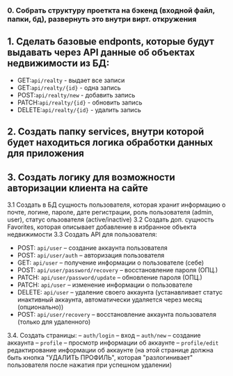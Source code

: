 ### 0. Собрать структуру проеткта на бэкенд (входной файл, папки, бд), развернуть это внутри вирт. откружения

## 1. Сделать базовые endponts, которые будут выдавать через API данные об объектах недвижимости из БД:

- GET:`api/realty` - выдает все записи
- GET:`api/realty/{id}` - одна запись
- POST:`api/realty/new` - добавить запись
- PATCH:`api/realty/{id}` - обновить запись
- DELETE:`api/realty/{id}` - удалить запись

## 2. Создать папку services, внутри которой будет находиться логика обработки данных для приложения

## 3. Создать логику для возможности авторизации клиента на сайте

3.1 Создать в БД сущность пользователя, которая хранит информацию о почте, логине, пароле, дате регистрации, роль пользователя (admin, user), статус ользователя (active/inactive)
3.2 Создать доп. сущность Favorites, которая описывает добавление в избранное объекта недвижимости
3.3 Создать API для пользователя:

- POST: `api/user` – создание аккаунта пользователя
- POST: `api/user/auth` – авторизация пользователя
- GET: `api/user` – получение информации о пользователе (себе)
- POST: `api/user/password/recovery` – восстановление пароля (ОПЦ.)
- PATCH: `api/user/password/update` – обновление пароля (ОПЦ.)
- PATCH: `api/user` – изменение информации о пользователе
- DELETE: `api/user` – удаление своего аккаунта (устанавливает статус инактивный аккаунта, автоматически удаляется через месяц (опционально))
- POST: `api/user/recovery` – восстановление аккаунта пользователя (только для удаленного)

3.4. Создать страницы:
– `auth/login` – вход
– `auth/new` – создание аккаунта
– `profile` – просмотр информации об аккаунте
– `profile/edit` редактирование информации об аккаунте (на этой странице должна быть кнопка "УДАЛИТЬ ПРОФИЛЬ", которая "разлогинивает" пользователя после нажатия при успешном удалении)